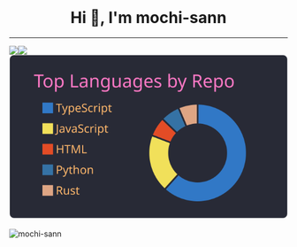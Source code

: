 <!-- <img src="https://raw.githubusercontent.com/mochi-sann/mochi-sann/master/This%20is%20Mochi_%E3%82%A2%E3%83%BC%E3%83%88%E3%83%9C%E3%83%BC%E3%83%89%201.png">
<hr> -->


<!-- <h1 align="center">Hi 👋, I'm Mochi</h1> -->
<br>
<h1 align="center">Hi 👋, I'm mochi-sann</h1>
<!-- <p align="left"> <img src="https://komarev.com/ghpvc/?username=mochi-sann" alt="mochichi" /> </p> -->

<hr>
<img align="left" src="https://github-readme-stats.vercel.app/api/top-langs/?username=mochi-sann&count_private=true&theme=dracula&show_icons=true&cache_seconds=2000" />
<img align="left" src="https://github-readme-stats.vercel.app/api?username=mochi-sann&count_private=true&theme=dracula&show_icons=true&cache_seconds=2000" />

<!-- <hr> -->
[![](https://raw.githubusercontent.com/mochi-sann/mochi-sann/master/profile-summary-card-output/dracula/1-repos-per-language.svg)](https://github.com/vn7n24fzkq/github-profile-summary-cards)











<p><img align="center" src="https://github-readme-streak-stats.herokuapp.com/?user=mochi-sann&" alt="mochi-sann" /></p>


